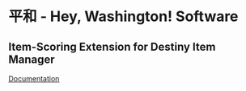 # 平和 - Hey, Washington! Software
## Item-Scoring Extension for Destiny Item Manager

[Documentation](http://localhost:81/DIM-Item-Scoring/)
